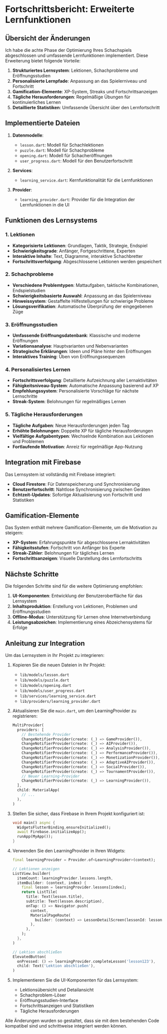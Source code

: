 # Fortschrittsbericht: Erweiterte Lernfunktionen

## Übersicht der Änderungen

Ich habe die achte Phase der Optimierung Ihres Schachspiels abgeschlossen und umfassende Lernfunktionen implementiert. Diese Erweiterung bietet folgende Vorteile:

1. **Strukturiertes Lernsystem**: Lektionen, Schachprobleme und Eröffnungsstudien
2. **Personalisierte Lernpfade**: Anpassung an das Spielerniveau und Fortschritt
3. **Gamification-Elemente**: XP-System, Streaks und Fortschrittsanzeigen
4. **Tägliche Herausforderungen**: Regelmäßige Übungen für kontinuierliches Lernen
5. **Detaillierte Statistiken**: Umfassende Übersicht über den Lernfortschritt

## Implementierte Dateien

1. **Datenmodelle**:
   - `lesson.dart`: Modell für Schachlektionen
   - `puzzle.dart`: Modell für Schachprobleme
   - `opening.dart`: Modell für Schacheröffnungen
   - `user_progress.dart`: Modell für den Benutzerfortschritt

2. **Services**:
   - `learning_service.dart`: Kernfunktionalität für die Lernfunktionen

3. **Provider**:
   - `learning_provider.dart`: Provider für die Integration der Lernfunktionen in die UI

## Funktionen des Lernsystems

### 1. Lektionen
- **Kategorisierte Lektionen**: Grundlagen, Taktik, Strategie, Endspiel
- **Schwierigkeitsgrade**: Anfänger, Fortgeschrittene, Experten
- **Interaktive Inhalte**: Text, Diagramme, interaktive Schachbretter
- **Fortschrittsverfolgung**: Abgeschlossene Lektionen werden gespeichert

### 2. Schachprobleme
- **Verschiedene Problemtypen**: Mattaufgaben, taktische Kombinationen, Endspielstudien
- **Schwierigkeitsbasierte Auswahl**: Anpassung an das Spielerniveau
- **Hinweissystem**: Gestaffelte Hilfestellungen für schwierige Probleme
- **Lösungsverifikation**: Automatische Überprüfung der eingegebenen Züge

### 3. Eröffnungsstudien
- **Umfassende Eröffnungsdatenbank**: Klassische und moderne Eröffnungen
- **Variationsanalyse**: Hauptvarianten und Nebenvarianten
- **Strategische Erklärungen**: Ideen und Pläne hinter den Eröffnungen
- **Interaktives Training**: Üben von Eröffnungssequenzen

### 4. Personalisiertes Lernen
- **Fortschrittsverfolgung**: Detaillierte Aufzeichnung aller Lernaktivitäten
- **Fähigkeitsniveau-System**: Automatische Anpassung basierend auf XP
- **Empfehlungssystem**: Personalisierte Vorschläge für nächste Lernschritte
- **Streak-System**: Belohnungen für regelmäßiges Lernen

### 5. Tägliche Herausforderungen
- **Tägliche Aufgaben**: Neue Herausforderungen jeden Tag
- **Erhöhte Belohnungen**: Doppelte XP für tägliche Herausforderungen
- **Vielfältige Aufgabentypen**: Wechselnde Kombination aus Lektionen und Problemen
- **Fortlaufende Motivation**: Anreiz für regelmäßige App-Nutzung

## Integration mit Firebase

Das Lernsystem ist vollständig mit Firebase integriert:
- **Cloud Firestore**: Für Datenspeicherung und Synchronisierung
- **Benutzerfortschritt**: Nahtlose Synchronisierung zwischen Geräten
- **Echtzeit-Updates**: Sofortige Aktualisierung von Fortschritt und Statistiken

## Gamification-Elemente

Das System enthält mehrere Gamification-Elemente, um die Motivation zu steigern:
- **XP-System**: Erfahrungspunkte für abgeschlossene Lernaktivitäten
- **Fähigkeitsstufen**: Fortschritt von Anfänger bis Experte
- **Streak-Zähler**: Belohnungen für tägliches Lernen
- **Fortschrittsanzeigen**: Visuelle Darstellung des Lernfortschritts

## Nächste Schritte

Die folgenden Schritte sind für die weitere Optimierung empfohlen:

1. **UI-Komponenten**: Entwicklung der Benutzeroberfläche für das Lernsystem
2. **Inhaltsproduktion**: Erstellung von Lektionen, Problemen und Eröffnungsstudien
3. **Offline-Modus**: Unterstützung für Lernen ohne Internetverbindung
4. **Leistungsabzeichen**: Implementierung eines Abzeichensystems für Erfolge

## Anleitung zur Integration

Um das Lernsystem in Ihr Projekt zu integrieren:

1. Kopieren Sie die neuen Dateien in Ihr Projekt:
   - `lib/models/lesson.dart`
   - `lib/models/puzzle.dart`
   - `lib/models/opening.dart`
   - `lib/models/user_progress.dart`
   - `lib/services/learning_service.dart`
   - `lib/providers/learning_provider.dart`

2. Aktualisieren Sie die `main.dart`, um den LearningProvider zu registrieren:
   ```dart
   MultiProvider(
     providers: [
       // Bestehende Provider
       ChangeNotifierProvider(create: (_) => GameProvider()),
       ChangeNotifierProvider(create: (_) => AIProvider()),
       ChangeNotifierProvider(create: (_) => AnalysisProvider()),
       ChangeNotifierProvider(create: (_) => PerformanceProvider()),
       ChangeNotifierProvider(create: (_) => MonetizationProvider()),
       ChangeNotifierProvider(create: (_) => AdaptiveAIProvider()),
       ChangeNotifierProvider(create: (_) => SocialProvider()),
       ChangeNotifierProvider(create: (_) => TournamentProvider()),
       // Neuer Learning-Provider
       ChangeNotifierProvider(create: (_) => LearningProvider()),
     ],
     child: MaterialApp(
       // ...
     ),
   )
   ```

3. Stellen Sie sicher, dass Firebase in Ihrem Projekt konfiguriert ist:
   ```dart
   void main() async {
     WidgetsFlutterBinding.ensureInitialized();
     await Firebase.initializeApp();
     runApp(MyApp());
   }
   ```

4. Verwenden Sie den LearningProvider in Ihren Widgets:
   ```dart
   final learningProvider = Provider.of<LearningProvider>(context);
   
   // Lektionen anzeigen
   ListView.builder(
     itemCount: learningProvider.lessons.length,
     itemBuilder: (context, index) {
       final lesson = learningProvider.lessons[index];
       return ListTile(
         title: Text(lesson.title),
         subtitle: Text(lesson.description),
         onTap: () => Navigator.push(
           context,
           MaterialPageRoute(
             builder: (context) => LessonDetailScreen(lessonId: lesson.id),
           ),
         ),
       );
     },
   )
   
   // Lektion abschließen
   ElevatedButton(
     onPressed: () => learningProvider.completeLesson('lesson123'),
     child: Text('Lektion abschließen'),
   )
   ```

5. Implementieren Sie die UI-Komponenten für das Lernsystem:
   - Lektionsübersicht und Detailansicht
   - Schachproblem-Löser
   - Eröffnungsstudien-Interface
   - Fortschrittsanzeigen und Statistiken
   - Tägliche Herausforderungen

Alle Änderungen wurden so gestaltet, dass sie mit dem bestehenden Code kompatibel sind und schrittweise integriert werden können.
